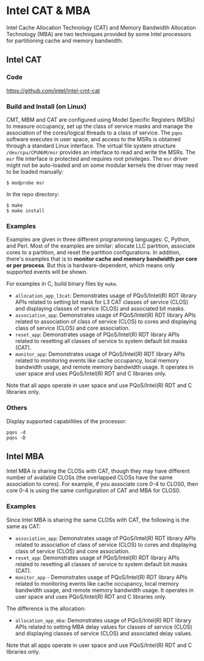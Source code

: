 # Intel CAT & MBA

Intel Cache Allocation Technology (CAT) and Memory Bandwidth Allocation Technology (MBA) are two techniques provided by some Intel processors for partitioning cache and memory bandwidth.

## Intel CAT

### Code

https://github.com/intel/intel-cmt-cat

### Build and Install (on Linux)

CMT, MBM and CAT are configured using Model Specific Registers (MSRs) to measure occupancy, set up the class of service masks and manage the association of the cores/logical threads to a class of service.
The `pqos` software executes in user space, and access to the MSRs is obtained through a standard Linux interface.
The virtual file system structure `/dev/cpu/CPUNUM/msr` provides an interface to read and write the MSRs.
The `msr` file interface is protected and requires root privileges. The `msr` driver might not be auto-loaded and on some modular kernels the driver may need to be loaded manually:

```
$ modprobe msr
```

In the repo directory:

```
$ make
$ make install
```

### Examples

Examples are given in three different programming languages: C, Python, and Perl.
Most of the examples are similar: allocate LLC partition, associate cores to a partition, and reset the partition configurations.
In addition, there's examples that is to **monitor cache and memory bandwidth per core or per process**. But this is hardware-dependent, which means only supported events will be shown.

For examples in C, build binary files by `make`.

- `allocation_app_l3cat`: Demonstrates usage of PQoS/Intel(R) RDT library APIs related to setting bit mask for L3 CAT classes of service (CLOS) and displaying classes of service (CLOS) and associated bit masks.
- `association_app`: Demonstrates usage of PQoS/Intel(R) RDT library APIs related to association of class of service (CLOS) to cores and displaying class of service (CLOS) and core association.
- `reset_app`: Demonstrates usage of PQoS/Intel(R) RDT library APIs related to resetting all classes of service to system default bit masks (CAT).
- `monitor_app`: Demonstrates usage of PQoS/Intel(R) RDT library APIs related to monitoring events like cache occupancy, local memory bandwidth usage, and remote memory bandwidth usage. It operates in user space and uses PQoS/Intel(R) RDT and C libraries only.

Note that all apps operate in user space and use PQoS/Intel(R) RDT and C libraries only.

### Others

Display supported capabilities of the processor:

```
pqos -d
pqos -D
```

## Intel MBA

Intel MBA is sharing the CLOSs with CAT, though they may have different number of available CLOSs (the overlapped CLOSs have the same association to cores).
For example, if you associate core 0-4 to CLOS0, then core 0-4 is using the same configuration of CAT and MBA for CLOS0.

### Examples

Since Intel MBA is sharing the same CLOSs with CAT, the following is the same as CAT:

- `association_app`: Demonstrates usage of PQoS/Intel(R) RDT library APIs related to association of class of service (CLOS) to cores and displaying class of service (CLOS) and core association.
- `reset_app`: Demonstrates usage of PQoS/Intel(R) RDT library APIs related to resetting all classes of service to system default bit masks (CAT).
- `monitor_app` - Demonstrates usage of PQoS/Intel(R) RDT library APIs related to monitoring events like cache occupancy, local memory bandwidth usage, and remote memory bandwidth usage. It operates in user space and uses PQoS/Intel(R) RDT and C libraries only.

The difference is the allocation:

- `allocation_app_mba`: Demonstrates usage of PQoS/Intel(R) RDT library APIs related to setting MBA delay values for classes of service (CLOS) and displaying classes of service (CLOS) and associated delay values.

Note that all apps operate in user space and use PQoS/Intel(R) RDT and C libraries only.

